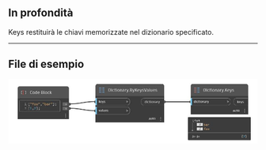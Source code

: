 ## In profondità
Keys restituirà le chiavi memorizzate nel dizionario specificato.
___
## File di esempio

![Keys](./DesignScript.Builtin.Dictionary.Keys_img.jpg)

